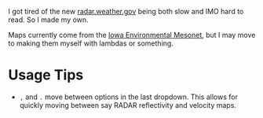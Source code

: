 I got tired of the new [radar.weather.gov](https://radar.weather.gov) being both slow and IMO hard to read. So I made my own.

Maps currently come from the [Iowa Environmental Mesonet](http://mesonet.agron.iastate.edu/), but I may move to making them myself with lambdas or something.

# Usage Tips

* `,` and `.` move between options in the last dropdown. This allows for quickly moving between say RADAR reflectivity and velocity maps.
